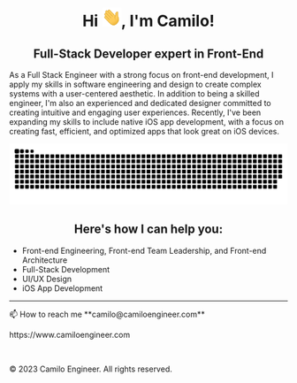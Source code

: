 <div align="center">
<h1 align="center">Hi <img width="35" src="https://github.com/camiloengineer/camiloengineer/blob/main/resources/img/waving.gif">, I'm Camilo!</h1>
  <h2 align="center">Full-Stack Developer expert in Front-End</h2>
<p align="left">As a Full Stack Engineer with a strong focus on front-end development, I apply my skills in software engineering and design to create complex systems with a user-centered aesthetic. In addition to being a skilled engineer, I'm also an experienced and dedicated designer committed to creating intuitive and engaging user experiences. Recently, I've been expanding my skills to include native iOS app development, with a focus on creating fast, efficient, and optimized apps that look great on iOS devices.</p>
</div>

<div align="center">
  <img  src="https://github.com/camiloengineer/camiloengineer/blob/main/resources/img/grid-snake.svg"
       alt="snake" />
</div>

 <h2 align="center">Here's how I can help you:</h2>

- Front-end Engineering, Front-end Team Leadership, and Front-end Architecture
- Full-Stack Development
- UI/UX Design
- iOS App Development

-----
<p>📫 How to reach me **camilo@camiloengineer.com**<p>
<p>https://www.camiloengineer.com</p>
<br/>
<p>© 2023 Camilo Engineer. All rights reserved.</p>
